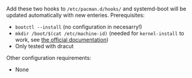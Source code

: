 Add these two hooks to `/etc/pacman.d/hooks/` and systemd-boot will be updated automatically with new enteries.
Prerequisites:
* `bootctl --install` (no configuration in necesarry!)
* `mkdir /boot/$(cat /etc/machine-id)` (needed for `kernel-install` to work, see [the official documentation](https://www.freedesktop.org/software/systemd/man/kernel-install.html))
* Only tested with dracut

Other configuration requirements:
* None

